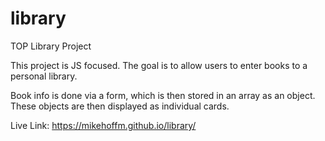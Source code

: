# library

TOP Library Project

This project is JS focused. The goal is to allow users to enter books to a personal library.

Book info is done via a form, which is then stored in an array as an object. These objects are then displayed as individual cards.

Live Link: https://mikehoffm.github.io/library/
